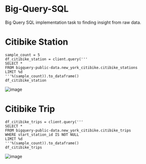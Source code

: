 # Big-Query-SQL

Big Query SQL implementation task to finding insight from raw data.

# Citibike Station

```{python}
sample_count = 5
df_citibike_station = client.query('''
SELECT *
FROM bigquery-public-data.new_york_citibike.citibike_stations
LIMIT %d
'''%(sample_count)).to_dataframe()
df_citibike_station
```
![image](https://github.com/user-attachments/assets/204a74cf-e858-40ad-955a-42dbe8e23f06)

# Citibike Trip

```{python}
df_citibike_trips = client.query('''
SELECT *
FROM bigquery-public-data.new_york_citibike.citibike_trips
WHERE start_station_id IS NOT NULL
LIMIT %d
'''%(sample_count)).to_dataframe()
df_citibike_trips
```
![image](https://github.com/user-attachments/assets/9df11ea4-bc44-4d7f-a390-2ef27fa6de1a)
